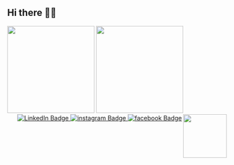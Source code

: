 ## Hi there 👋😚
<div id="header" align="left">
  <img src="https://media.giphy.com/media/Hc7YKyK5l8TGEvlP8n/giphy.gif" width="200"/>
  <img src="https://media.giphy.com/media/4eypShqG7ddoN6BGHK/giphy.gif" width="200"/>
  <img src="https://media.giphy.com/media/KzJkzjggfGN5Py6nkT/giphy.gif" width="100" align="right"/>
</div>
<div id="badges" align="right">
  <a href="https://www.linkedin.com/in/manapong-bunyasri-003922195/" target="_blank">
  <img src="https://img.shields.io/badge/LinkedIn-blue?style=for-the-badge&logo=linkedin&logoColor=white" alt="LinkedIn Badge"/>
  </a>
  <a href="https://www.instagram.com/moment_tum.b/" target="_blank">
  <img src="https://img.shields.io/badge/instagram-purple?style=for-the-badge&logo=instagram&logoColor=white" alt="instagram Badge"/>
  </a>
  <a href="https://www.facebook.com/manapong.bunyasri/" target="_blank">
  <img src="https://img.shields.io/badge/facebook-blue?style=for-the-badge&logo=facebook&logoColor=white" alt="facebook Badge"/>
  </a>
</div>







<!--
**MomentTUM/MomentTUM** is a ✨ _special_ ✨ repository because its `README.md` (this file) appears on your GitHub profile.

Here are some ideas to get you started:

- 🔭 I’m currently working on ...
- 🌱 I’m currently learning ...
- 👯 I’m looking to collaborate on ...
- 🤔 I’m looking for help with ...
- 💬 Ask me about ...
- 📫 How to reach me: ...
- 😄 Pronouns: ...
- ⚡ Fun fact: ...
-->
